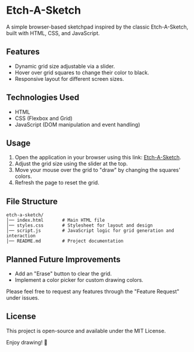 # Etch-A-Sketch
A simple browser-based sketchpad inspired by the classic Etch-A-Sketch, built with HTML, CSS, and JavaScript.

## Features
- Dynamic grid size adjustable via a slider.
- Hover over grid squares to change their color to black.
- Responsive layout for different screen sizes.

## Technologies Used
- HTML
- CSS (Flexbox and Grid)
- JavaScript (DOM manipulation and event handling)

## Usage
1. Open the application in your browser using this link: [Etch-A-Sketch](https://tanneragle.github.io/etch-a-sketch/).
2. Adjust the grid size using the slider at the top.
3. Move your mouse over the grid to "draw" by changing the squares' colors.
4. Refresh the page to reset the grid.

## File Structure
```
etch-a-sketch/
│── index.html       # Main HTML file
│── styles.css       # Stylesheet for layout and design
│── script.js        # JavaScript logic for grid generation and interaction
│── README.md        # Project documentation
```

## Planned Future Improvements
- Add an "Erase" button to clear the grid.
- Implement a color picker for custom drawing colors.

Please feel free to request any features through the "Feature Request" under issues.

## License
This project is open-source and available under the MIT License.


Enjoy drawing! 🎨

